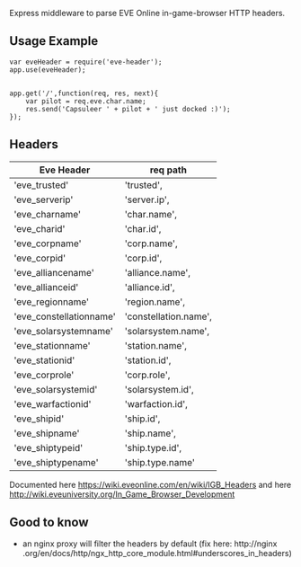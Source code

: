
Express middleware to parse EVE Online in-game-browser HTTP headers.

## Usage Example

```
var eveHeader = require('eve-header');
app.use(eveHeader);


app.get('/',function(req, res, next){
    var pilot = req.eve.char.name;
    res.send('Capsuleer ' + pilot + ' just docked :)');
});
```

## Headers

| Eve Header | req path |
|-----|-----|
|'eve_trusted' | 'trusted',|
|'eve_serverip' | 'server.ip',|
|'eve_charname' | 'char.name',|
|'eve_charid' | 'char.id',|
|'eve_corpname' | 'corp.name',|
|'eve_corpid' | 'corp.id',|
|'eve_alliancename' | 'alliance.name',|
|'eve_allianceid' | 'alliance.id',|
|'eve_regionname' | 'region.name',|
|'eve_constellationname' | 'constellation.name',|
|'eve_solarsystemname' | 'solarsystem.name',|
|'eve_stationname' | 'station.name',|
|'eve_stationid' | 'station.id',|
|'eve_corprole' | 'corp.role',|
|'eve_solarsystemid' | 'solarsystem.id',|
|'eve_warfactionid' | 'warfaction.id',|
|'eve_shipid' | 'ship.id',|
|'eve_shipname' | 'ship.name',|
|'eve_shiptypeid' | 'ship.type.id',|
|'eve_shiptypename' | 'ship.type.name' |

Documented here https://wiki.eveonline.com/en/wiki/IGB_Headers and here http://wiki.eveuniversity.org/In_Game_Browser_Development

## Good to know
- an nginx proxy will filter the headers by default (fix here: http://nginx
.org/en/docs/http/ngx_http_core_module.html#underscores_in_headers)
